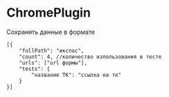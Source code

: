 # ChromePlugin
Сохранять данные в формате
```
[{
	"fullPath": "икспас",
	"count": 4, //количество изпользования в тесте
	"urls": ["url формы"],
	"tests": {
		"название ТК": "ссылка на тк"
	}
}]

